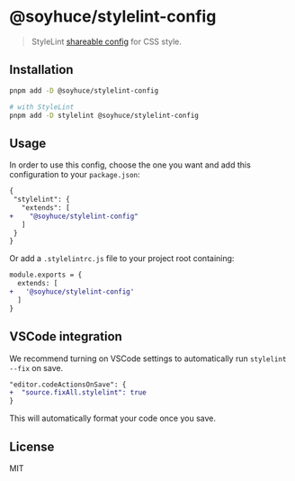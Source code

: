 # @soyhuce/stylelint-config

> StyleLint [shareable config](https://stylelint.io/#features) for CSS style.

## Installation

```bash
pnpm add -D @soyhuce/stylelint-config

# with StyleLint
pnpm add -D stylelint @soyhuce/stylelint-config
```

## Usage

In order to use this config, choose the one you want and add this configuration to your `package.json`:

```diff
{
 "stylelint": {
   "extends": [
+    "@soyhuce/stylelint-config"
   ]
 }
}
```

Or add a `.stylelintrc.js` file to your project root containing:

```diff
module.exports = {
  extends: [
+   '@soyhuce/stylelint-config'
  ]
}
```

## VSCode integration
We recommend turning on VSCode settings to automatically run `stylelint --fix` on save.

```diff
"editor.codeActionsOnSave": {
+  "source.fixAll.stylelint": true
}
```

This will automatically format your code once you save.

## License
MIT

